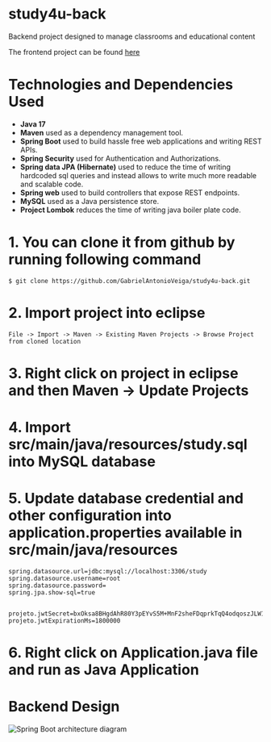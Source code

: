 # study4u-back
Backend project designed to manage classrooms and educational content

The frontend project can be found [here](https://github.com/Rafaells-dv/study4u-front.git)

# Technologies and Dependencies Used
- **Java 17**
- **Maven** used as a dependency management tool.
- **Spring Boot** used to build hassle free web applications and writing REST APIs.
- **Spring Security** used for Authentication and Authorizations.
- **Spring data JPA (Hibernate)** used to reduce the time of writing hardcoded sql queries and instead allows to write much more readable and scalable code.
- **Spring web** used to build controllers that expose REST endpoints.
- **MySQL** used as a Java persistence store.
- **Project Lombok** reduces the time of writing java boiler plate code.

# 1. You can clone it from github by running following command
  ```
  $ git clone https://github.com/GabrielAntonioVeiga/study4u-back.git 
  ```

# 2. Import project into eclipse
  `File -> Import -> Maven -> Existing Maven Projects -> Browse Project from cloned location`

# 3. Right click on project in eclipse and then Maven -> Update Projects

# 4. Import src/main/java/resources/study.sql into MySQL database

# 5. Update database credential and other configuration into application.properties available in src/main/java/resources
```
spring.datasource.url=jdbc:mysql://localhost:3306/study
spring.datasource.username=root
spring.datasource.password=
spring.jpa.show-sql=true


projeto.jwtSecret=bxOksa8BHgdAhR80Y3pEYvS5M+MnF2sheFDqprkTqQ4odqoszJLW1ikw64/nT/dTvlgrcBTq7HfK1B9Gai2h5A==
projeto.jwtExpirationMs=1800000
```

# 6. Right click on Application.java file and run as Java Application

# Backend Design
![Spring Boot architecture diagram](https://i.sstatic.net/BfNin.jpg)

